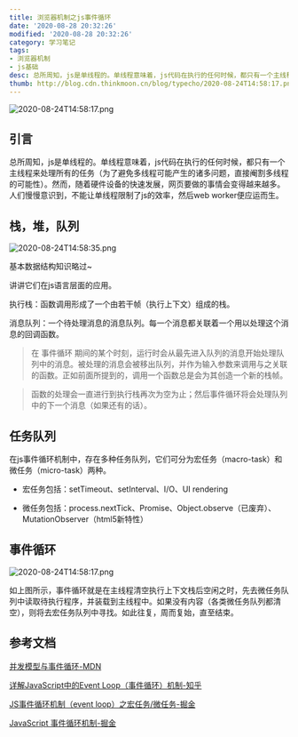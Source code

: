 ```yaml
---
title: 浏览器机制之js事件循环
date: '2020-08-28 20:32:26'
modified: '2020-08-28 20:32:26'
category: 学习笔记
tags:
- 浏览器机制
- js基础
desc: 总所周知，js是单线程的。单线程意味着，js代码在执行的任何时候，都只有一个主线程来处理所有的任务（为了避免多线程可能产生的诸多问题，直接阉割多线程的可能性）。然而.....
thumb: http://blog.cdn.thinkmoon.cn/blog/typecho/2020-08-24T14:58:17.png
---
```


![2020-08-24T14:58:17.png][1]

## 引言

总所周知，js是单线程的。单线程意味着，js代码在执行的任何时候，都只有一个主线程来处理所有的任务（为了避免多线程可能产生的诸多问题，直接阉割多线程的可能性）。然而，随着硬件设备的快速发展，网页要做的事情会变得越来越多。人们慢慢意识到，不能让单线程限制了js的效率，然后web worker便应运而生。

## 栈，堆，队列

![2020-08-24T14:58:35.png][2]

基本数据结构知识略过~

讲讲它们在js语言层面的应用。

执行栈：函数调用形成了一个由若干帧（执行上下文）组成的栈。

消息队列：一个待处理消息的消息队列。每一个消息都关联着一个用以处理这个消息的回调函数。

> 在 事件循环 期间的某个时刻，运行时会从最先进入队列的消息开始处理队列中的消息。被处理的消息会被移出队列，并作为输入参数来调用与之关联的函数。正如前面所提到的，调用一个函数总是会为其创造一个新的栈帧。
> 函数的处理会一直进行到执行栈再次为空为止；然后事件循环将会处理队列中的下一个消息（如果还有的话）。

## 任务队列

在js事件循环机制中，存在多种任务队列，它们可分为宏任务（macro-task）和微任务（micro-task）两种。

- 宏任务包括：setTimeout、setInterval、I/O、UI rendering
- 微任务包括：process.nextTick、Promise、Object.observe（已废弃）、MutationObserver（html5新特性）

## 事件循环

![2020-08-24T14:58:17.png][1]

如上图所示，事件循环就是在主线程清空执行上下文栈后空闲之时，先去微任务队列中读取待执行程序，并装载到主线程中。如果没有内容（各类微任务队列都清空），则将去宏任务队列中寻找。如此往复，周而复始，直至结束。

## 参考文档

[并发模型与事件循环-MDN][3]
[详解JavaScript中的Event Loop（事件循环）机制-知乎][4]
[JS事件循环机制（event loop）之宏任务/微任务-掘金][5]
[JavaScript 事件循环机制-掘金][6]


  [1]: http://blog.cdn.thinkmoon.cn/blog/typecho/2020-08-24T14:58:17.png
  [2]: http://blog.cdn.thinkmoon.cn/blog/typecho/2020-08-24T14:58:35.png
  [3]: https://developer.mozilla.org/zh-CN/docs/Web/JavaScript/EventLoop
  [4]: https://zhuanlan.zhihu.com/p/33058983
  [5]: https://juejin.im/post/6844903638238756878
  [6]: https://juejin.im/post/6844903634816204813